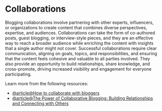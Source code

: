 # Collaborations

Blogging collaborations involve partnering with other experts, influencers, or organizations to create content that combines diverse perspectives, expertise, and audiences. Collaborations can take the form of co-authored posts, guest blogging, or interview-style pieces, and they are an effective way to reach a broader audience while enriching the content with insights that a single author might not cover. Successful collaborations require clear communication, aligning on goals, topics, and responsibilities, and ensuring that the content feels cohesive and valuable to all parties involved. They also provide an opportunity to build relationships, share knowledge, and cross-promote, driving increased visibility and engagement for everyone participating.

Learn more from the following resources:

- [@article@How to collaborate with bloggers](https://www.create.net/blog/how-to-collaborate-with-bloggers)
- [@article@The Power of Collaborative Blogging: Building Relationships and Connecting with Others](https://aicontentfy.com/en/blog/power-of-collaborative-blogging-building-relationships-and-connecting-with-others)
